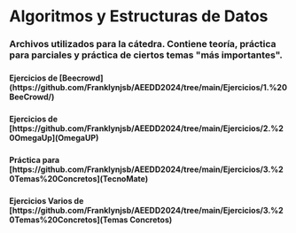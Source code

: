 <h1 align="left">Algoritmos y Estructuras de Datos</h1>

###

<h3 align="left">Archivos utilizados para la cátedra. Contiene teoría, práctica para parciales y práctica de ciertos temas "más importantes".</h3>

###

<h4 align="left">Ejercicios de [Beecrowd](https://github.com/Franklynjsb/AEEDD2024/tree/main/Ejercicios/1.%20BeeCrowd/)</h4>

###

<h4 align="left">Ejercicios de [https://github.com/Franklynjsb/AEEDD2024/tree/main/Ejercicios/2.%20OmegaUp](OmegaUP)</h4>

###

<h4 align="left">Práctica para [https://github.com/Franklynjsb/AEEDD2024/tree/main/Ejercicios/3.%20Temas%20Concretos](TecnoMate)</h4>

###

<h4 align="left">Ejercicios Varios de [https://github.com/Franklynjsb/AEEDD2024/tree/main/Ejercicios/3.%20Temas%20Concretos](Temas Concretos)</h4>

###
